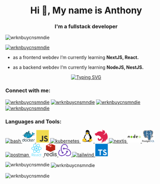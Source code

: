 <h1 align="center">Hi 👋, My name is Anthony</h1>
<h3 align="center">I'm a fullstack developer</h3>

<p align="left"> <img src="https://komarev.com/ghpvc/?username=wrknbuycnsmndie&label=Profile%20views&color=0e75b6&style=flat" alt="wrknbuycnsmndie" /> </p>

<p align="left"> <a href="https://twitter.com/wrknbuycnsmndie" target="blank"><img src="https://img.shields.io/twitter/follow/wrknbuycnsmndie?logo=twitter&style=for-the-badge" alt="wrknbuycnsmndie" /></a> </p>

- as a frontend webdev I’m currently learning **NextJS, React.**

- as a backend webdev I’m currently learning **NodeJS, NestJS.**

<div align="center">
<a href="https://git.io/typing-svg"><img src="https://readme-typing-svg.herokuapp.com?font=Roboto+Serif&weight=700&pause=1000&color=FFFFFF&random=false&width=435&lines=Desktop+development+(C%23%2C+Go);Web+development+(React%2FNext%2C+NodeJS%2C+Go%2C+ASP.NET));And+want+to+learn+Web3+and+DApps+" alt="Typing SVG" /></a>
</div>


<h3 align="left">Connect with me:</h3>
<p align="left">
<a href="https://dev.to/wrknbuycnsmndie" target="blank"><img align="center" src="https://raw.githubusercontent.com/rahuldkjain/github-profile-readme-generator/master/src/images/icons/Social/devto.svg" alt="wrknbuycnsmndie" height="30" width="40" /></a>
<a href="https://twitter.com/wrknbuycnsmndie" target="blank"><img align="center" src="https://raw.githubusercontent.com/rahuldkjain/github-profile-readme-generator/master/src/images/icons/Social/twitter.svg" alt="wrknbuycnsmndie" height="30" width="40" /></a>
<a href="https://instagram.com/wrknbuycnsmndie" target="blank"><img align="center" src="https://raw.githubusercontent.com/rahuldkjain/github-profile-readme-generator/master/src/images/icons/Social/instagram.svg" alt="wrknbuycnsmndie" height="30" width="40" /></a>
<a href="https://www.youtube.com/c/wrknbuycnsmndie" target="blank"><img align="center" src="https://raw.githubusercontent.com/rahuldkjain/github-profile-readme-generator/master/src/images/icons/Social/youtube.svg" alt="wrknbuycnsmndie" height="30" width="40" /></a>
</p>


<h3 align="left">Languages and Tools:</h3>
<p align="left"> <a href="https://www.gnu.org/software/bash/" target="_blank" rel="noreferrer"> <img src="https://www.vectorlogo.zone/logos/gnu_bash/gnu_bash-icon.svg" alt="bash" width="40" height="40"/> </a> <a href="https://www.docker.com/" target="_blank" rel="noreferrer"> <img src="https://raw.githubusercontent.com/devicons/devicon/master/icons/docker/docker-original-wordmark.svg" alt="docker" width="40" height="40"/> </a> <a href="https://developer.mozilla.org/en-US/docs/Web/JavaScript" target="_blank" rel="noreferrer"> <img src="https://raw.githubusercontent.com/devicons/devicon/master/icons/javascript/javascript-original.svg" alt="javascript" width="40" height="40"/> </a> <a href="https://kubernetes.io" target="_blank" rel="noreferrer"> <img src="https://www.vectorlogo.zone/logos/kubernetes/kubernetes-icon.svg" alt="kubernetes" width="40" height="40"/> </a> <a href="https://www.linux.org/" target="_blank" rel="noreferrer"> <img src="https://raw.githubusercontent.com/devicons/devicon/master/icons/linux/linux-original.svg" alt="linux" width="40" height="40"/> </a> <a href="https://nestjs.com/" target="_blank" rel="noreferrer"> <img src="https://raw.githubusercontent.com/devicons/devicon/master/icons/nestjs/nestjs-plain.svg" alt="nestjs" width="40" height="40"/> </a> <a href="https://nextjs.org/" target="_blank" rel="noreferrer"> <img src="https://cdn.worldvectorlogo.com/logos/nextjs-2.svg" alt="nextjs" width="40" height="40"/> </a> <a href="https://nodejs.org" target="_blank" rel="noreferrer"> <img src="https://raw.githubusercontent.com/devicons/devicon/master/icons/nodejs/nodejs-original-wordmark.svg" alt="nodejs" width="40" height="40"/> </a> <a href="https://www.postgresql.org" target="_blank" rel="noreferrer"> <img src="https://raw.githubusercontent.com/devicons/devicon/master/icons/postgresql/postgresql-original-wordmark.svg" alt="postgresql" width="40" height="40"/> </a> <a href="https://postman.com" target="_blank" rel="noreferrer"> <img src="https://www.vectorlogo.zone/logos/getpostman/getpostman-icon.svg" alt="postman" width="40" height="40"/> </a> <a href="https://reactjs.org/" target="_blank" rel="noreferrer"> <img src="https://raw.githubusercontent.com/devicons/devicon/master/icons/react/react-original-wordmark.svg" alt="react" width="40" height="40"/> </a> <a href="https://redis.io" target="_blank" rel="noreferrer"> <img src="https://raw.githubusercontent.com/devicons/devicon/master/icons/redis/redis-original-wordmark.svg" alt="redis" width="40" height="40"/> </a> <a href="https://redux.js.org" target="_blank" rel="noreferrer"> <img src="https://raw.githubusercontent.com/devicons/devicon/master/icons/redux/redux-original.svg" alt="redux" width="40" height="40"/> </a> <a href="https://tailwindcss.com/" target="_blank" rel="noreferrer"> <img src="https://www.vectorlogo.zone/logos/tailwindcss/tailwindcss-icon.svg" alt="tailwind" width="40" height="40"/> </a> <a href="https://www.typescriptlang.org/" target="_blank" rel="noreferrer"> <img src="https://raw.githubusercontent.com/devicons/devicon/master/icons/typescript/typescript-original.svg" alt="typescript" width="40" height="40"/> </a> </p>

<p><img align="left" src="https://github-readme-stats.vercel.app/api/top-langs?username=wrknbuycnsmndie&show_icons=true&locale=en&layout=compact" alt="wrknbuycnsmndie" /></p>

<p>&nbsp;<img align="center" src="https://github-readme-stats.vercel.app/api?username=wrknbuycnsmndie&show_icons=true&locale=en" alt="wrknbuycnsmndie" /></p>

<p><img align="center" src="https://github-readme-streak-stats.herokuapp.com/?user=wrknbuycnsmndie&" alt="wrknbuycnsmndie" /></p>

